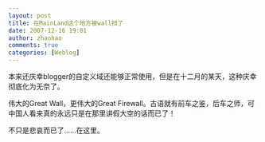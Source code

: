 ```yaml
---
layout: post
title: 在MainLand这个地方被wall挡了
date: 2007-12-16 19:01
author: zhaohao
comments: true
categories: [Weblog]
---
```

本来还庆幸blogger的自定义域还能够正常使用，但是在十二月的某天，这种庆幸彻底化为无奈了。

伟大的Great Wall，更伟大的Great Firewall。古语就有前车之鉴，后车之师，可中国人看来真的永远只是在那里讲假大空的话而已了！

不只是悲哀而已了……在这里。
